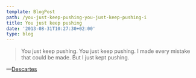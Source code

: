 ```yaml
---
template: BlogPost
path: /you-just-keep-pushing-you-just-keep-pushing-i
title: You just keep pushing
date: '2013-08-31T10:27:30+02:00'
type: blog
---
```


> You just keep pushing. You just keep pushing.
I made every mistake that could be made.
But I just kept pushing.

—[Descartes](https://www.khanacademy.org/math/trigonometry/graphs/graphing_coordinates/v/descartes-and-cartesian-coordinates)
